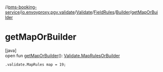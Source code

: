//[pms-booking-service](../../../../../index.md)/[io.envoyproxy.pgv.validate](../../../index.md)/[Validate](../../index.md)/[FieldRules](../index.md)/[Builder](index.md)/[getMapOrBuilder](get-map-or-builder.md)

# getMapOrBuilder

[java]\
open fun [getMapOrBuilder](get-map-or-builder.md)(): [Validate.MapRulesOrBuilder](../../-map-rules-or-builder/index.md)

`.validate.MapRules map = 19;`